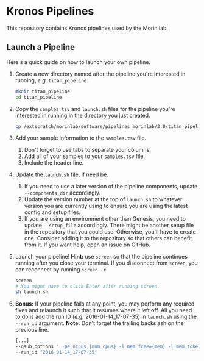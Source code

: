 # Kronos Pipelines

This repository contains Kronos pipelines used by the Morin lab. 

## Launch a Pipeline

Here's a quick guide on how to launch your own pipeline. 

1. Create a new directory named after the pipeline you're interested in running, _e.g._ `titan_pipeline`. 

	```bash
	mkdir titan_pipeline
	cd titan_pipeline
	```

2. Copy the `samples.tsv` and `launch.sh` files for the pipeline you're interested in running in the directory you just created. 
	
	```bash
	cp /extscratch/morinlab/software/pipelines_morinlab/3.0/titan_pipeline/{samples.tsv,launch.sh} .
	```
	
3. Add your sample information to the `samples.tsv` file. 

	1. Don't forget to use tabs to separate your columns.
	2. Add all of your samples to your `samples.tsv` file. 
	3. Include the header line. 

4. Update the `launch.sh` file, if need be. 

	1. If you need to use a later version of the pipeline components, update `--components_dir` accordingly. 
	2. Update the version number at the top of `launch.sh` to whatever version you are currently using to ensure you are using the latest config and setup files. 
	3. If you are using an environment other than Genesis, you need to update `--setup_file` accordingly. There might be another setup file in the repository that you could use. Otherwise, you'll have to create one. Consider adding it to the repository so that others can benefit from it. If you want help, open an issue on GitHub. 

5. Launch your pipeline! **Hint:** use `screen` so that the pipeline continues running after you close your terminal. If you disconnect from `screen`, you can reconnect by running `screen -r`. 

	```bash
	screen
	# You might have to click Enter after running screen.
	sh launch.sh
	```

6. **Bonus:** If your pipeline fails at any point, you may perform any required fixes and relaunch it such that it resumes where it left off. All you need to do is add the run ID (_e.g._ 2016-01-14_17-07-35) in `launch.sh` using the `--run_id` argument. **Note:** Don't forget the trailing backslash on the previous line. 

	```bash
	[...]
	--qsub_options ' -pe ncpus {num_cpus} -l mem_free={mem} -l mem_token={mem} -l h_vmem={mem} -w n' \
	--run_id "2016-01-14_17-07-35"
	```
